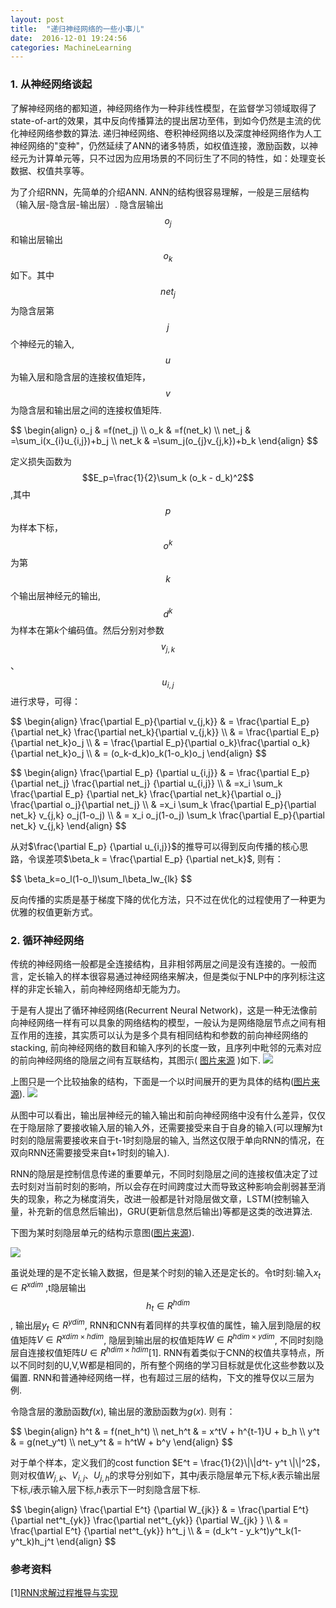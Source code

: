 ```yaml
---
layout: post
title:  "递归神经网络的一些小事儿"
date:  2016-12-01 19:24:56
categories: MachineLearning
---
```


### 1. 从神经网络谈起

了解神经网络的都知道，神经网络作为一种非线性模型，在监督学习领域取得了state-of-art的效果，其中反向传播算法的提出居功至伟，到如今仍然是主流的优化神经网络参数的算法. 递归神经网络、卷积神经网络以及深度神经网络作为人工神经网络的"变种"，仍然延续了ANN的诸多特质，如权值连接，激励函数，以神经元为计算单元等，只不过因为应用场景的不同衍生了不同的特性，如：处理变长数据、权值共享等。

为了介绍RNN，先简单的介绍ANN. ANN的结构很容易理解，一般是三层结构（输入层-隐含层-输出层）. 隐含层输出$$o_j$$ 和输出层输出$$o_k$$如下。其中$$net_j$$为隐含层第$$j$$个神经元的输入,$$u$$为输入层和隐含层的连接权值矩阵，$$v$$为隐含层和输出层之间的连接权值矩阵.
<p>
$$
\begin{align}
o_j & =f(net_j) \\
o_k & =f(net_k) \\ 
net_j & =\sum_i(x_{i}u_{i,j})+b_j \\
net_k & =\sum_j(o_{j}v_{j,k})+b_k
\end{align}
$$
</p>

定义损失函数为$$E_p=\frac{1}{2}\sum_k (o_k - d_k)^2$$ ,其中$$p$$为样本下标，$$o^k$$为第$$k$$个输出层神经元的输出,$$d^k$$为样本在第$k$个编码值。然后分别对参数$$v_{j,k}$$、$$u_{i,j}$$ 进行求导，可得：
<p>
$$
\begin{align}
\frac{\partial E_p}{\partial v_{j,k}} & = \frac{\partial E_p}{\partial net_k} \frac{\partial net_k}{\partial v_{j,k}} \\
& = \frac{\partial E_p}{\partial net_k}o_j \\
& = \frac{\partial E_p}{\partial o_k}\frac{\partial o_k}{\partial net_k}o_j \\
& = (o_k-d_k)o_k(1-o_k)o_j
\end{align}
$$
</p>

<p>
$$
\begin{align}
\frac{\partial E_p} {\partial u_{i,j}} & = \frac{\partial E_p} {\partial net_j} \frac{\partial net_j} {\partial u_{i,j}} \\
& =x_i \sum_k \frac{\partial E_p} {\partial net_k} \frac{\partial net_k}{\partial o_j} \frac{\partial o_j}{\partial net_j}  \\
& =x_i \sum_k \frac{\partial E_p}{\partial net_k} v_{j,k} o_j(1-o_j) \\
& = x_i o_j(1-o_j) \sum_k \frac{\partial E_p}{\partial net_k} v_{j,k} 
\end{align}
$$
</p>

从对$\frac{\partial E_p} {\partial u_{i,j}}$的推导可以得到反向传播的核心思路，令误差项$\beta_k = \frac{\partial E_p} {\partial net_k}$, 则有：

<p>
$$
\beta_k=o_l(1-o_l)\sum_l\beta_lw_{lk}
$$
</p>

反向传播的实质是基于梯度下降的优化方法，只不过在优化的过程使用了一种更为优雅的权值更新方式。

### 2. 循环神经网络

  传统的神经网络一般都是全连接结构，且非相邻两层之间是没有连接的。一般而言，定长输入的样本很容易通过神经网络来解决，但是类似于NLP中的序列标注这样的非定长输入，前向神经网络却无能为力。

  于是有人提出了循环神经网络(Recurrent Neural Network)，这是一种无法像前向神经网络一样有可以具象的网络结构的模型，一般认为是网络隐层节点之间有相互作用的连接，其实质可以认为是多个具有相同结构和参数的前向神经网络的stacking, 前向神经网络的数目和输入序列的长度一致，且序列中毗邻的元素对应的前向神经网络的隐层之间有互联结构，其图示( [图片来源](http://www.wildml.com/2015/09/recurrent-neural-networks-tutorial-part-1-introduction-to-rnns/) )如下.
![](http://d3kbpzbmcynnmx.cloudfront.net/wp-content/uploads/2015/09/rnn.jpg)

 上图只是一个比较抽象的结构，下面是一个以时间展开的更为具体的结构([图片来源](http://www.cnblogs.com/YiXiaoZhou/p/6058890.html)).
![](http://images2015.cnblogs.com/blog/1027162/201611/1027162-20161113162111280-1753976877.png)

从图中可以看出，输出层神经元的输入输出和前向神经网络中没有什么差异，仅仅在于隐层除了要接收输入层的输入外，还需要接受来自于自身的输入(可以理解为t时刻的隐层需要接收来自于t-1时刻隐层的输入, 当然这仅限于单向RNN的情况，在双向RNN还需要接受来自t+1时刻的输入). 

RNN的隐层是控制信息传递的重要单元，不同时刻隐层之间的连接权值决定了过去时刻对当前时刻的影响，所以会存在时间跨度过大而导致这种影响会削弱甚至消失的现象，称之为梯度消失，改进一般都是针对隐层做文章，LSTM(控制输入量，补充新的信息然后输出)，GRU(更新信息然后输出)等都是这类的改进算法. 

下图为某时刻隐层单元的结构示意图([图片来源](http://www.cnblogs.com/YiXiaoZhou/p/6058890.html)).

![](http://images2015.cnblogs.com/blog/1027162/201611/1027162-20161113162105295-307972897.png)

虽说处理的是不定长输入数据，但是某个时刻的输入还是定长的。令t时刻:输入$x_t \in R^{xdim}$ ,t隐层输出$$h_t\in R^{hdim}$$, 输出层$y_t \in R^{ydim}$, RNN和CNN有着同样的共享权值的属性，输入层到隐层的权值矩阵$V\in R^{xdim\times hdim}$, 隐层到输出层的权值矩阵$W \in R^{hdim\times ydim}$, 不同时刻隐层自连接权值矩阵$U\in R^{hdim\times hdim}$[1]. RNN有着类似于CNN的权值共享特点，所以不同时刻的U,V,W都是相同的，所有整个网络的学习目标就是优化这些参数以及偏置. RNN和普通神经网络一样，也有超过三层的结构，下文的推导仅以三层为例.

令隐含层的激励函数$f(x)$, 输出层的激励函数为$g(x)$. 则有：
<p>
$$
\begin{align}
h^t & = f(net_h^t) \\
net_h^t & = x^tV + h^{t-1}U + b_h \\
y^t & = g(net_y^t) \\
net_y^t & = h^tW + b^y
\end{align}
$$
</p>

对于单个样本，定义我们的cost function $E^t = \frac{1}{2}\|\|d^t- y^t \|\|^2$，则对权值$W_{j,k}$、$V_{i,j}$、$U_{j,h}$的求导分别如下，其中$j$表示隐层单元下标,$k$表示输出层下标,$i$表示输入层下标,$h$表示下一时刻隐含层下标.
<p>
$$
\begin{align}
\frac{\partial E^t} {\partial W_{jk}} & = \frac{\partial E^t} {\partial net^t_{yk}} \frac{\partial net^t_{yk}} {\partial W_{jk} } \\
& =  \frac{\partial E^t} {\partial net^t_{yk}} h^t_j \\
& = (d_k^t - y_k^t)y^t_k(1-y^t_k)h_j^t
\end{align}
$$
</p>



### 参考资料
\[1\][RNN求解过程推导与实现](http://www.cnblogs.com/YiXiaoZhou/p/6058890.html)




